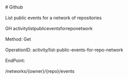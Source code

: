 <br>#     Github</br>
<br>List public events for a network of repositories</br>
<br>GH activitylistpubliceventsforreponetwork</br>
<br>Method: Get</br>
<br>OperationID: activity/list-public-events-for-repo-network</br>
<br>EndPoint:</br>
<br>/networks/{owner}/{repo}/events</br>
